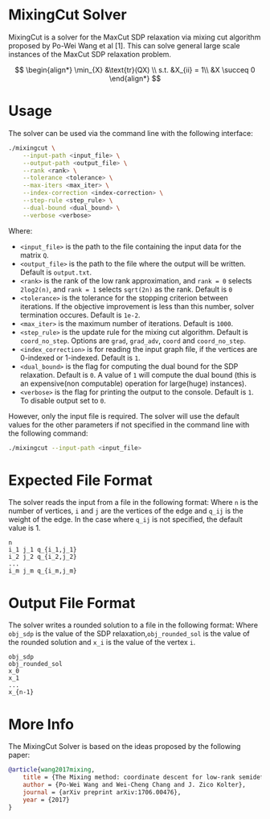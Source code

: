 # MixingCut Solver
MixingCut is a solver for the MaxCut SDP relaxation via mixing cut algorithm proposed by Po-Wei Wang et al [1]. This 
can solve general large scale instances of the MaxCut SDP relaxation problem.

$$
\begin{align*}
\min_{X} &\text{tr}(QX) \\
s.t. &X_{ii} = 1\\
&X \succeq 0
\end{align*}
$$

# Usage

The solver can be used via the command line with the following interface:

```bash
./mixingcut \
    --input-path <input_file> \
    --output-path <output_file> \
    --rank <rank> \
    --tolerance <tolerance> \
    --max-iters <max_iter> \
    --index-correction <index-correction> \
    --step-rule <step_rule> \
    --dual-bound <dual_bound> \
    --verbose <verbose> 
```

Where:
- `<input_file>` is the path to the file containing the input data for the matrix ``Q``. 
- `<output_file>` is the path to the file where the output will be written. Default is ``output.txt``.
- `<rank>` is the rank of the low rank approximation, and ``rank = 0`` selects ``2log2(n)``, and ``rank = 1`` 
  selects ``sqrt(2n)`` as the rank. Default is ``0`` 
- `<tolerance>` is the tolerance for the stopping criterion between iterations. If the objective improvement is less 
  than this number, solver termination occures. Default is ``1e-2``. 
- `<max_iter>` is the maximum number of iterations. Default is ``1000``.
- `<step_rule>` is the update rule for the mixing cut algorithm. Default is ``coord_no_step``. Options are ``grad``, 
  ``grad_adv``, ``coord`` and ``coord_no_step``. 
- `<index_correction>` is for reading the input graph file, if the vertices are 0-indexed or 1-indexed. Default is 
  ``1``. 
- `<dual_bound>` is the flag for computing the dual bound for the SDP relaxation. Default is ``0``. A value of ``1`` 
  will compute the dual bound (this is an expensive(non computable) operation for large(huge) instances).  
- `<verbose>` is the flag for printing the output to the console. Default is ``1``. To disable output set to ``0``.

However, only the input file is required. The solver will use the default values for the other parameters if not 
specified in the command line with the following command: 

```bash
./mixingcut --input-path <input_file>
```

# Expected File Format
The solver reads the input from a file in the following format: Where `n` is the number of vertices, `i` and `j` are 
the vertices of the edge and `q_ij` is the weight of the edge. In the case where ``q_ij`` is not specified, the 
default value is 1.

```
n
i_1 j_1 q_{i_1,j_1}
i_2 j_2 q_{i_2,j_2}
...
i_m j_m q_{i_m,j_m}
```

# Output File Format
The solver writes a rounded solution to a file in the following format: Where ``obj_sdp`` is the value of the 
SDP relaxation,``obj_rounded_sol`` is the value of the rounded solution and `x_i` is the value of the vertex `i`. 

```
obj_sdp
obj_rounded_sol
x_0
x_1
...
x_{n-1}
```

# More Info 

The MixingCut Solver is based on the ideas proposed by the following paper:

```bibtex
@article{wang2017mixing,
	title = {The Mixing method: coordinate descent for low-rank semidefinite programming},
	author = {Po-Wei Wang and Wei-Cheng Chang and J. Zico Kolter},
	journal = {arXiv preprint arXiv:1706.00476},
	year = {2017}
}
```
